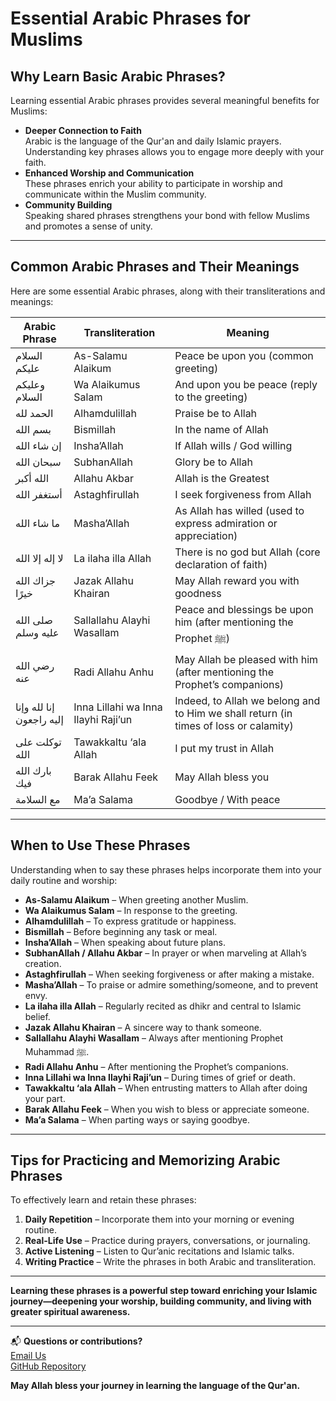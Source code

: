 # Essential Arabic Phrases for Muslims

## Why Learn Basic Arabic Phrases?

Learning essential Arabic phrases provides several meaningful benefits for Muslims:

- **Deeper Connection to Faith**  
   Arabic is the language of the Qur'an and daily Islamic prayers. Understanding key phrases allows you to engage more deeply with your faith.
- **Enhanced Worship and Communication**  
   These phrases enrich your ability to participate in worship and communicate within the Muslim community.
- **Community Building**  
   Speaking shared phrases strengthens your bond with fellow Muslims and promotes a sense of unity.

---

## Common Arabic Phrases and Their Meanings

Here are some essential Arabic phrases, along with their transliterations and meanings:

| Arabic Phrase            | Transliteration                     | Meaning                                                                              |
| ------------------------ | ----------------------------------- | ------------------------------------------------------------------------------------ |
| السلام عليكم             | As-Salamu Alaikum                   | Peace be upon you (common greeting)                                                  |
| وعليكم السلام            | Wa Alaikumus Salam                  | And upon you be peace (reply to the greeting)                                        |
| الحمد لله                | Alhamdulillah                       | Praise be to Allah                                                                   |
| بسم الله                 | Bismillah                           | In the name of Allah                                                                 |
| إن شاء الله              | Insha’Allah                         | If Allah wills / God willing                                                         |
| سبحان الله               | SubhanAllah                         | Glory be to Allah                                                                    |
| الله أكبر                | Allahu Akbar                        | Allah is the Greatest                                                                |
| أستغفر الله              | Astaghfirullah                      | I seek forgiveness from Allah                                                        |
| ما شاء الله              | Masha’Allah                         | As Allah has willed (used to express admiration or appreciation)                     |
| لا إله إلا الله          | La ilaha illa Allah                 | There is no god but Allah (core declaration of faith)                                |
| جزاك الله خيرًا          | Jazak Allahu Khairan                | May Allah reward you with goodness                                                   |
| صلى الله عليه وسلم       | Sallallahu Alayhi Wasallam          | Peace and blessings be upon him (after mentioning the Prophet ﷺ)                     |
| رضي الله عنه             | Radi Allahu Anhu                    | May Allah be pleased with him (after mentioning the Prophet’s companions)            |
| إنا لله وإنا إليه راجعون | Inna Lillahi wa Inna Ilayhi Raji’un | Indeed, to Allah we belong and to Him we shall return (in times of loss or calamity) |
| توكلت على الله           | Tawakkaltu ‘ala Allah               | I put my trust in Allah                                                              |
| بارك الله فيك            | Barak Allahu Feek                   | May Allah bless you                                                                  |
| مع السلامة               | Ma’a Salama                         | Goodbye / With peace                                                                 |

---

## When to Use These Phrases

Understanding when to say these phrases helps incorporate them into your daily routine and worship:

- **As-Salamu Alaikum** – When greeting another Muslim.
- **Wa Alaikumus Salam** – In response to the greeting.
- **Alhamdulillah** – To express gratitude or happiness.
- **Bismillah** – Before beginning any task or meal.
- **Insha’Allah** – When speaking about future plans.
- **SubhanAllah / Allahu Akbar** – In prayer or when marveling at Allah’s creation.
- **Astaghfirullah** – When seeking forgiveness or after making a mistake.
- **Masha’Allah** – To praise or admire something/someone, and to prevent envy.
- **La ilaha illa Allah** – Regularly recited as dhikr and central to Islamic belief.
- **Jazak Allahu Khairan** – A sincere way to thank someone.
- **Sallallahu Alayhi Wasallam** – Always after mentioning Prophet Muhammad ﷺ.
- **Radi Allahu Anhu** – After mentioning the Prophet’s companions.
- **Inna Lillahi wa Inna Ilayhi Raji’un** – During times of grief or death.
- **Tawakkaltu ‘ala Allah** – When entrusting matters to Allah after doing your part.
- **Barak Allahu Feek** – When you wish to bless or appreciate someone.
- **Ma’a Salama** – When parting ways or saying goodbye.

---

## Tips for Practicing and Memorizing Arabic Phrases

To effectively learn and retain these phrases:

1. **Daily Repetition** – Incorporate them into your morning or evening routine.
2. **Real-Life Use** – Practice during prayers, conversations, or journaling.
3. **Active Listening** – Listen to Qur’anic recitations and Islamic talks.
4. **Writing Practice** – Write the phrases in both Arabic and transliteration.

---

**Learning these phrases is a powerful step toward enriching your Islamic journey—deepening your worship, building community, and living with greater spiritual awareness.**

---

📬 **Questions or contributions?**  
[Email Us](mailto:fastiquran@outlook.com)  
[GitHub Repository](https://github.com/Flagodna-Developer/fastiquran/issues)

**May Allah bless your journey in learning the language of the Qur'an.**
